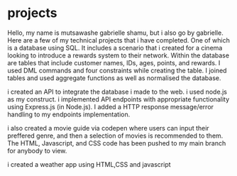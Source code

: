 # projects

Hello, my name is mutsawashe gabrielle shamu, but i also go by gabrielle. Here are a few of my technical projects that i have completed. One of which is a database using SQL. It includes a scenario that i created for a cinema looking to introduce a rewards system to their network. Within the database are tables that include customer names, IDs, ages, points, and rewards. I used DML commands and four constraints while creating the table. I joined tables and used aggregate functions as well as normalised the database.

i created an API to integrate the database i made to the web. i used node.js as my construct. i implemented API endpoints with appropriate functionality using Express.js (in Node.js). I added a HTTP response message/error handling to my endpoints implementation. 

i also created a movie guide via codepen where users can input their preffered genre, and then a selection of movies is recommended to them. The HTML, Javascript, and CSS code has been pushed to my main branch for anybody to view.

i created a weather app using HTML,CSS and javascript
